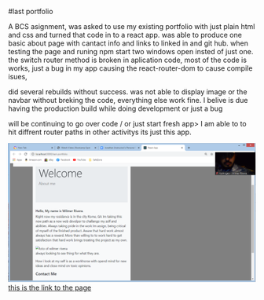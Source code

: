 #last portfolio

A BCS asignment, was asked to use my existing portfolio with just plain html and css and turned that code in to a react app.
was able to produce one  basic about page with cantact info and links to linked in and git hub. 
when testing the page and runing npm start two windows open insted of just one.
the switch router method is broken in aplication code, most of the code is works, just a bug in my app causing the react-router-dom to cause compile isues, 


did several rebuilds without success.
was not able to display image or the navbar without breking the code, everything else work fine. 
I belive is due having the production build while doing development or just a bug

will be  continuing to go over code / or just start fresh app> 
I am able to to hit diffrent router paths in other activitys its just this app.

![screenshot](./public/images/last.png)
[this is the link to the page](https://wilmer88.github.io/last-portfolio/)
